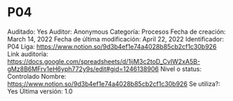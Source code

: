 # P04

Auditado: Yes
Auditor: Anonymous
Categoría: Procesos
Fecha de creación: March 14, 2022
Fecha de última modificación: April 22, 2022
Identificador: P04
Liga: https://www.notion.so/9d3b4ef1e74a4028b85cb2cf1c30b926 
Link auditoría: https://docs.google.com/spreadsheets/d/1ijM3c2toD_CvIW2xA5B-gMz8B6MFrv1eH6yph772y9s/edit#gid=1246138906
Nivel o status: Controlado
Nombre: https://www.notion.so/9d3b4ef1e74a4028b85cb2cf1c30b926 
Se utiliza?: Yes
Última versión: 1.0